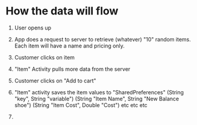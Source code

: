 # How the data will flow 

1. User opens up
2. App does a request to server to retrieve (whatever) "10" random items.
   Each item will have a name and pricing only. 
3. Customer clicks on item 
4. "Item" Activity pulls more data from the server 
5. Customer clicks on "Add to cart"
6. "Item" activity saves the item values to "SharedPreferences" 
                (String "key", String "variable")
                (String "Item Name", String "New Balance shoe")
                (String "Item Cost", Double "Cost")
                etc etc etc 
                
7. 
                